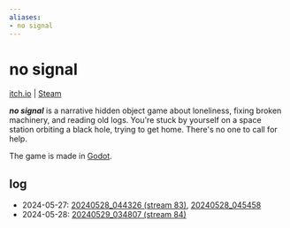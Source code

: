 ```yaml
---
aliases:
- no signal
---
```


# no signal

[itch.io](https://exodrifter.itch.io/no-signal) | [Steam](https://store.steampowered.com/app/2840590/no_signal/)

_**no signal**_ is a narrative hidden object game about loneliness, fixing broken machinery, and reading old logs. You're stuck by yourself on a space station orbiting a black hole, trying to get home. There's no one to call for help.

The game is made in [Godot](godot.md).

## log

- 2024-05-27: [20240528_044326 (stream 83)](../entries/20240528_044326.md), [20240528_045458](../entries/20240528_045458.md)
- 2024-05-28: [20240529_034807 (stream 84)](../entries/20240529_034807.md)
